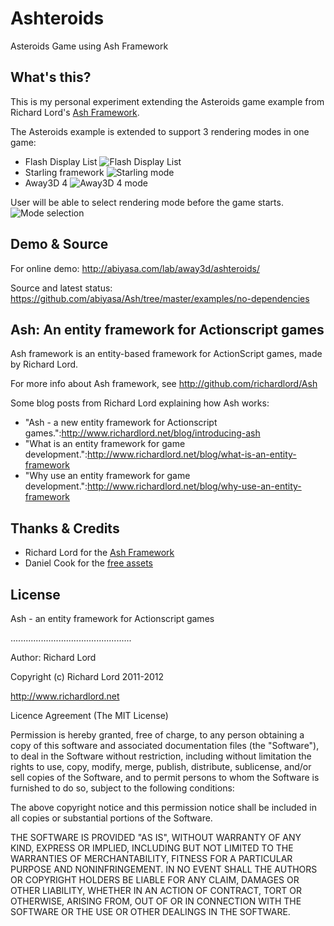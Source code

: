 # Ashteroids
Asteroids Game using Ash Framework

## What's this?
This is my personal experiment extending the Asteroids game example from Richard Lord's [Ash Framework](http://github.com/richardlord/Ash).

The Asteroids example is extended to support 3 rendering modes in one game:

* Flash Display List
![Flash Display List](http://abiyasa.com/lab/away3d/ashteroids/mode_native.png "Flash Display List")
* Starling framework
![Starling mode](http://abiyasa.com/lab/away3d/ashteroids/mode_starling.png "Starling framework")
* Away3D 4
![Away3D 4 mode](http://abiyasa.com/lab/away3d/ashteroids/mode_away3d.png "Away3D 4")

User will be able to select rendering mode before the game starts.
![Mode selection](http://abiyasa.com/lab/away3d/ashteroids/main_menu.png "Mode selection")

## Demo & Source
For online demo: http://abiyasa.com/lab/away3d/ashteroids/

Source and latest status: https://github.com/abiyasa/Ash/tree/master/examples/no-dependencies

## Ash: An entity framework for Actionscript games

Ash framework is an entity-based framework for ActionScript games, made by Richard Lord.

For more info about Ash framework, see http://github.com/richardlord/Ash

Some blog posts from Richard Lord explaining how Ash works:

* "Ash - a new entity framework for Actionscript games.":http://www.richardlord.net/blog/introducing-ash
* "What is an entity framework for game development.":http://www.richardlord.net/blog/what-is-an-entity-framework
* "Why use an entity framework for game development.":http://www.richardlord.net/blog/why-use-an-entity-framework

## Thanks & Credits
* Richard Lord for the [Ash Framework](http://github.com/richardlord/Ash)
* Daniel Cook for the [free assets](http://www.lostgarden.com/2007/04/free-game-graphics-tyrian-ships-and.html)

## License

Ash - an entity framework for Actionscript games

................................................

Author: Richard Lord

Copyright (c) Richard Lord 2011-2012

http://www.richardlord.net

Licence Agreement (The MIT License)


Permission is hereby granted, free of charge, to any person obtaining a copy of this software and associated documentation files (the "Software"), to deal in the Software without restriction, including without limitation the rights to use, copy, modify, merge, publish, distribute, sublicense, and/or sell copies of the Software, and to permit persons to whom the Software is furnished to do so, subject to the following conditions:

The above copyright notice and this permission notice shall be included in all copies or substantial portions of the Software.

THE SOFTWARE IS PROVIDED "AS IS", WITHOUT WARRANTY OF ANY KIND, EXPRESS OR IMPLIED, INCLUDING BUT NOT LIMITED TO THE WARRANTIES OF MERCHANTABILITY, FITNESS FOR A PARTICULAR PURPOSE AND NONINFRINGEMENT. IN NO EVENT SHALL THE AUTHORS OR COPYRIGHT HOLDERS BE LIABLE FOR ANY CLAIM, DAMAGES OR OTHER LIABILITY, WHETHER IN AN ACTION OF CONTRACT, TORT OR OTHERWISE, ARISING FROM, OUT OF OR IN CONNECTION WITH THE SOFTWARE OR THE USE OR OTHER DEALINGS IN THE SOFTWARE.
